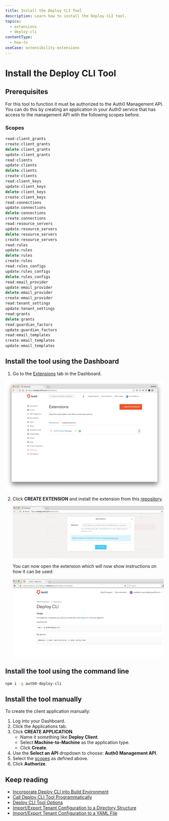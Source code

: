```yaml
---
title: Install the Deploy CLI Tool
description: Learn how to install the Deploy CLI tool.
topics:
  - extensions
  - deploy-cli
contentType:
  - how-to
useCase: extensibility-extensions
---
```

# Install the Deploy CLI Tool

## Prerequisites

For this tool to function it must be authorized to the Auth0 Management API. You can do this by creating an application in your Auth0 service that has access to the management API with the following scopes before.

### Scopes

```js
read:client_grants
create:client_grants
delete:client_grants
update:client_grants
read:clients
update:clients
delete:clients
create:clients
read:client_keys
update:client_keys
delete:client_keys
create:client_keys
read:connections
update:connections
delete:connections
create:connections
read:resource_servers
update:resource_servers
delete:resource_servers
create:resource_servers
read:rules
update:rules
delete:rules
create:rules
read:rules_configs
update:rules_configs
delete:rules_configs
read:email_provider
update:email_provider
delete:email_provider
create:email_provider
read:tenant_settings
update:tenant_settings
read:grants
delete:grants
read:guardian_factors
update:guardian_factors
read:email_templates
create:email_templates
update:email_templates
```

## Install the tool using the Dashboard

1. Go to the [Extensions](${manage_url}/#/extensions) tab in the Dashboard. 

![Entensions Tab](/media/articles/extensions/deploy-cli/step1-extensions-overview.png)

2. Click **CREATE EXTENSION** and install the extension from this [repository](https://github.com/auth0-extensions/auth0-deploy-cli-extension).

   ![Extension Link](/media/articles/extensions/deploy-cli/step2-extension-link.png)

   You can now open the extension which will now show instructions on how it can be used:

   ![Deploy CLI Homepage](/media/articles/extensions/deploy-cli/step3-auth0-deploy-cli-homepage.png)

## Install the tool using the command line

```bash
npm i -g auth0-deploy-cli
```

## Install the tool manually

To create the client application manually: 

1. Log into your Dashboard.
2.  Click the Applications tab.
3.  Click **CREATE APPLICATION**.
    - Name it something like **Deploy Client**.
    - Select **Machine-to-Machine** as the application type.
    - Click **Create**.
4.  Use the **Select an API** dropdown to choose: **Auth0 Management API**.
5.  Select the [scopes](#scopes) as defined above.
6.  Click **Authorize**.

## Keep reading

* [Incorporate Deploy CLI into Build Environment](/extensions/deploy-cli/guides/incorporate-deploy-cli-into-build-environment)
* [Call Deploy CLI Tool Programmatically](/extensions/deploy-cli/guides/call-deploy-cli-programmatically)
* [Deploy CLI Tool Options](/extensions/deploy-cli/references/deploy-cli-options)
* [Import/Export Tenant Configuration to a Directory Structure](extensions/deploy-cli/guides/import-export-directory-structure)
* [Import/Export Tenant Configuration to a YAML File](/extensions/deploy-cli/guides/import-export-yaml-file)
